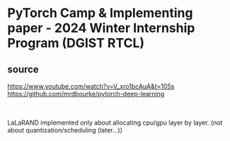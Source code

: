 # PyTorch Camp & Implementing paper - 2024 Winter Internship Program (DGIST RTCL)

## source
https://www.youtube.com/watch?v=V_xro1bcAuA&t=105s
<br/>
https://github.com/mrdbourke/pytorch-deep-learning

<br/>
<br/>
LaLaRAND implemented only about allocating cpu/gpu layer by layer.
(not about quantization/scheduling (later...))
